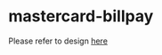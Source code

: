 # mastercard-billpay
Please refer to design [here](https://github.com/dswetal/mastercard-billpay/blob/main/design.md) 
